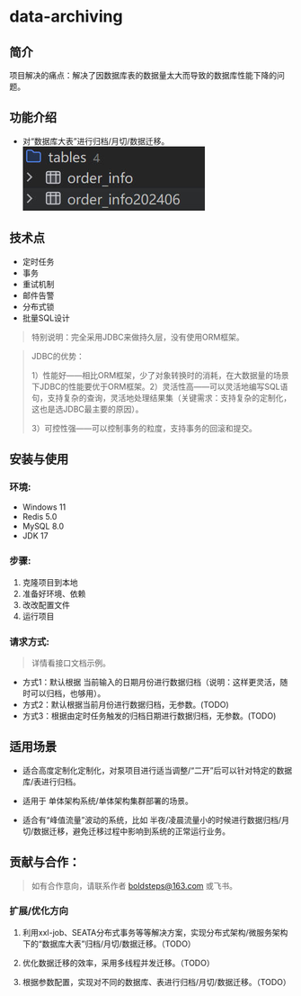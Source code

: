 # 															data-archiving

## 简介

项目解决的痛点：解决了因数据库表的数据量太大而导致的数据库性能下降的问题。



## 功能介绍

- 对“数据库大表”进行归档/月切/数据迁移。
![输入图片说明](others/%E5%BD%92%E6%A1%A3%E6%95%88%E6%9E%9C.jpg)
  

  

## 技术点
- 定时任务
- 事务
- 重试机制
- 邮件告警
- 分布式锁
- 批量SQL设计
> 特别说明：完全采用JDBC来做持久层，没有使用ORM框架。

> JDBC的优势： 
>
> 1）性能好——相比ORM框架，少了对象转换时的消耗，在大数据量的场景下JDBC的性能要优于ORM框架。2）灵活性高——可以灵活地编写SQL语句，支持复杂的查询，灵活地处理结果集（关键需求：支持复杂的定制化，这也是选JDBC最主要的原因）。
>
> 3）可控性强——可以控制事务的粒度，支持事务的回滚和提交。



## 安装与使用

### 环境:

- Windows 11
- Redis 5.0
- MySQL 8.0
- JDK 17

### 步骤:

1. 克隆项目到本地
2. 准备好环境、依赖
3. 改改配置文件
4. 运行项目

### 请求方式:

> 详情看接口文档示例。

- 方式1：默认根据 当前输入的日期月份进行数据归档（说明：这样更灵活，随时可以归档，也够用）。
- 方式2：默认根据当前月份进行数据归档，无参数。(TODO)
- 方式3：根据由定时任务触发的归档日期进行数据归档，无参数。(TODO)



## 适用场景
 - 适合高度定制化定制化，对泵项目进行适当调整/“二开”后可以针对特定的数据库/表进行归档。

 - 适用于 单体架构系统/单体架构集群部署的场景。

 - 适合有“峰值流量”波动的系统，比如 半夜/凌晨流量小的时候进行数据归档/月切/数据迁移，避免迁移过程中影响到系统的正常运行业务。

   


## 贡献与合作：
> 如有合作意向，请联系作者 boldsteps@163.com 或飞书。


### 扩展/优化方向

1. 利用xxl-job、SEATA分布式事务等等解决方案，实现分布式架构/微服务架构下的“数据库大表”归档/月切/数据迁移。（TODO）

2. 优化数据迁移的效率，采用多线程并发迁移。（TODO）

3. 根据参数配置，实现对不同的数据库、表进行归档/月切/数据迁移。（TODO）

